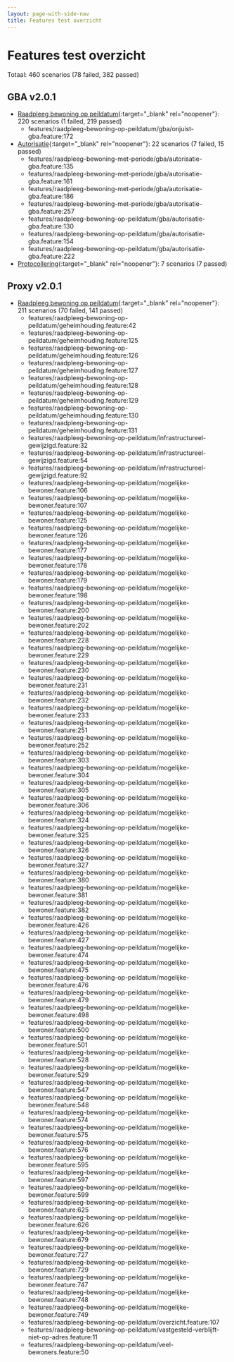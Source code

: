 ```yaml
---
layout: page-with-side-nav
title: Features test overzicht
---
```

# Features test overzicht

Totaal: 460 scenarios (78 failed, 382 passed)

## GBA v2.0.1

- [Raadpleeg bewoning op peildatum](./test-report-raadpleeg-bewoning-op-peildatum-gba.html){:target="_blank" rel="noopener"}: 220 scenarios (1 failed, 219 passed)
    - features/raadpleeg-bewoning-op-peildatum/gba/onjuist-gba.feature:172
- [Autorisatie](./test-report-autorisatie-gba.html){:target="_blank" rel="noopener"}: 22 scenarios (7 failed, 15 passed)
    - features/raadpleeg-bewoning-met-periode/gba/autorisatie-gba.feature:135
    - features/raadpleeg-bewoning-met-periode/gba/autorisatie-gba.feature:161
    - features/raadpleeg-bewoning-met-periode/gba/autorisatie-gba.feature:186
    - features/raadpleeg-bewoning-met-periode/gba/autorisatie-gba.feature:257
    - features/raadpleeg-bewoning-op-peildatum/gba/autorisatie-gba.feature:130
    - features/raadpleeg-bewoning-op-peildatum/gba/autorisatie-gba.feature:154
    - features/raadpleeg-bewoning-op-peildatum/gba/autorisatie-gba.feature:222
- [Protocollering](./test-report-protocollering-gba.html){:target="_blank" rel="noopener"}: 7 scenarios (7 passed)


## Proxy v2.0.1

- [Raadpleeg bewoning op peildatum](./test-report-raadpleeg-bewoning-op-peildatum.html){:target="_blank" rel="noopener"}: 211 scenarios (70 failed, 141 passed)
    - features/raadpleeg-bewoning-op-peildatum/geheimhouding.feature:42
    - features/raadpleeg-bewoning-op-peildatum/geheimhouding.feature:125
    - features/raadpleeg-bewoning-op-peildatum/geheimhouding.feature:126
    - features/raadpleeg-bewoning-op-peildatum/geheimhouding.feature:127
    - features/raadpleeg-bewoning-op-peildatum/geheimhouding.feature:128
    - features/raadpleeg-bewoning-op-peildatum/geheimhouding.feature:129
    - features/raadpleeg-bewoning-op-peildatum/geheimhouding.feature:130
    - features/raadpleeg-bewoning-op-peildatum/geheimhouding.feature:131
    - features/raadpleeg-bewoning-op-peildatum/infrastructureel-gewijzigd.feature:32
    - features/raadpleeg-bewoning-op-peildatum/infrastructureel-gewijzigd.feature:54
    - features/raadpleeg-bewoning-op-peildatum/infrastructureel-gewijzigd.feature:92
    - features/raadpleeg-bewoning-op-peildatum/mogelijke-bewoner.feature:106
    - features/raadpleeg-bewoning-op-peildatum/mogelijke-bewoner.feature:107
    - features/raadpleeg-bewoning-op-peildatum/mogelijke-bewoner.feature:125
    - features/raadpleeg-bewoning-op-peildatum/mogelijke-bewoner.feature:126
    - features/raadpleeg-bewoning-op-peildatum/mogelijke-bewoner.feature:177
    - features/raadpleeg-bewoning-op-peildatum/mogelijke-bewoner.feature:178
    - features/raadpleeg-bewoning-op-peildatum/mogelijke-bewoner.feature:179
    - features/raadpleeg-bewoning-op-peildatum/mogelijke-bewoner.feature:198
    - features/raadpleeg-bewoning-op-peildatum/mogelijke-bewoner.feature:200
    - features/raadpleeg-bewoning-op-peildatum/mogelijke-bewoner.feature:202
    - features/raadpleeg-bewoning-op-peildatum/mogelijke-bewoner.feature:228
    - features/raadpleeg-bewoning-op-peildatum/mogelijke-bewoner.feature:229
    - features/raadpleeg-bewoning-op-peildatum/mogelijke-bewoner.feature:230
    - features/raadpleeg-bewoning-op-peildatum/mogelijke-bewoner.feature:231
    - features/raadpleeg-bewoning-op-peildatum/mogelijke-bewoner.feature:232
    - features/raadpleeg-bewoning-op-peildatum/mogelijke-bewoner.feature:233
    - features/raadpleeg-bewoning-op-peildatum/mogelijke-bewoner.feature:251
    - features/raadpleeg-bewoning-op-peildatum/mogelijke-bewoner.feature:252
    - features/raadpleeg-bewoning-op-peildatum/mogelijke-bewoner.feature:303
    - features/raadpleeg-bewoning-op-peildatum/mogelijke-bewoner.feature:304
    - features/raadpleeg-bewoning-op-peildatum/mogelijke-bewoner.feature:305
    - features/raadpleeg-bewoning-op-peildatum/mogelijke-bewoner.feature:306
    - features/raadpleeg-bewoning-op-peildatum/mogelijke-bewoner.feature:324
    - features/raadpleeg-bewoning-op-peildatum/mogelijke-bewoner.feature:325
    - features/raadpleeg-bewoning-op-peildatum/mogelijke-bewoner.feature:326
    - features/raadpleeg-bewoning-op-peildatum/mogelijke-bewoner.feature:327
    - features/raadpleeg-bewoning-op-peildatum/mogelijke-bewoner.feature:380
    - features/raadpleeg-bewoning-op-peildatum/mogelijke-bewoner.feature:381
    - features/raadpleeg-bewoning-op-peildatum/mogelijke-bewoner.feature:382
    - features/raadpleeg-bewoning-op-peildatum/mogelijke-bewoner.feature:426
    - features/raadpleeg-bewoning-op-peildatum/mogelijke-bewoner.feature:427
    - features/raadpleeg-bewoning-op-peildatum/mogelijke-bewoner.feature:474
    - features/raadpleeg-bewoning-op-peildatum/mogelijke-bewoner.feature:475
    - features/raadpleeg-bewoning-op-peildatum/mogelijke-bewoner.feature:476
    - features/raadpleeg-bewoning-op-peildatum/mogelijke-bewoner.feature:479
    - features/raadpleeg-bewoning-op-peildatum/mogelijke-bewoner.feature:498
    - features/raadpleeg-bewoning-op-peildatum/mogelijke-bewoner.feature:500
    - features/raadpleeg-bewoning-op-peildatum/mogelijke-bewoner.feature:501
    - features/raadpleeg-bewoning-op-peildatum/mogelijke-bewoner.feature:528
    - features/raadpleeg-bewoning-op-peildatum/mogelijke-bewoner.feature:529
    - features/raadpleeg-bewoning-op-peildatum/mogelijke-bewoner.feature:547
    - features/raadpleeg-bewoning-op-peildatum/mogelijke-bewoner.feature:548
    - features/raadpleeg-bewoning-op-peildatum/mogelijke-bewoner.feature:574
    - features/raadpleeg-bewoning-op-peildatum/mogelijke-bewoner.feature:575
    - features/raadpleeg-bewoning-op-peildatum/mogelijke-bewoner.feature:576
    - features/raadpleeg-bewoning-op-peildatum/mogelijke-bewoner.feature:595
    - features/raadpleeg-bewoning-op-peildatum/mogelijke-bewoner.feature:597
    - features/raadpleeg-bewoning-op-peildatum/mogelijke-bewoner.feature:599
    - features/raadpleeg-bewoning-op-peildatum/mogelijke-bewoner.feature:625
    - features/raadpleeg-bewoning-op-peildatum/mogelijke-bewoner.feature:626
    - features/raadpleeg-bewoning-op-peildatum/mogelijke-bewoner.feature:679
    - features/raadpleeg-bewoning-op-peildatum/mogelijke-bewoner.feature:727
    - features/raadpleeg-bewoning-op-peildatum/mogelijke-bewoner.feature:729
    - features/raadpleeg-bewoning-op-peildatum/mogelijke-bewoner.feature:747
    - features/raadpleeg-bewoning-op-peildatum/mogelijke-bewoner.feature:748
    - features/raadpleeg-bewoning-op-peildatum/mogelijke-bewoner.feature:749
    - features/raadpleeg-bewoning-op-peildatum/overzicht.feature:107
    - features/raadpleeg-bewoning-op-peildatum/vastgesteld-verblijft-niet-op-adres.feature:11
    - features/raadpleeg-bewoning-op-peildatum/veel-bewoners.feature:50
